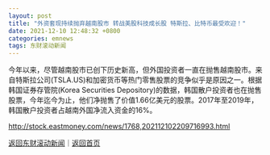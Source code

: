 ```yaml
---
layout: post
title: "外资套现持续抛弃越南股市 转战美股科技成长股 特斯拉、比特币最受欢迎！"
date: 2021-12-10 12:48:32 +0800
categories: emnews
tags: 东财滚动新闻
---
```


今年以来，尽管越南股市已创下历史新高，但外国投资者一直在抛售越南股市。来自特斯拉公司(TSLA.US)和加密货币等热门零售股票的竞争似乎是原因之一。根据韩国证券存管院(Korea Securities Depository)的数据，韩国散户投资者也在抛售股票，今年迄今为止，他们净抛售了价值1.66亿美元的股票。2017年至2019年，韩国散户投资者占越南外国净流入资金的16%。

<http://stock.eastmoney.com/news/1768,202112102209716993.html>

[返回东财滚动新闻](//finews.withounder.com/emnews/)｜[返回首页](//finews.withounder.com/)